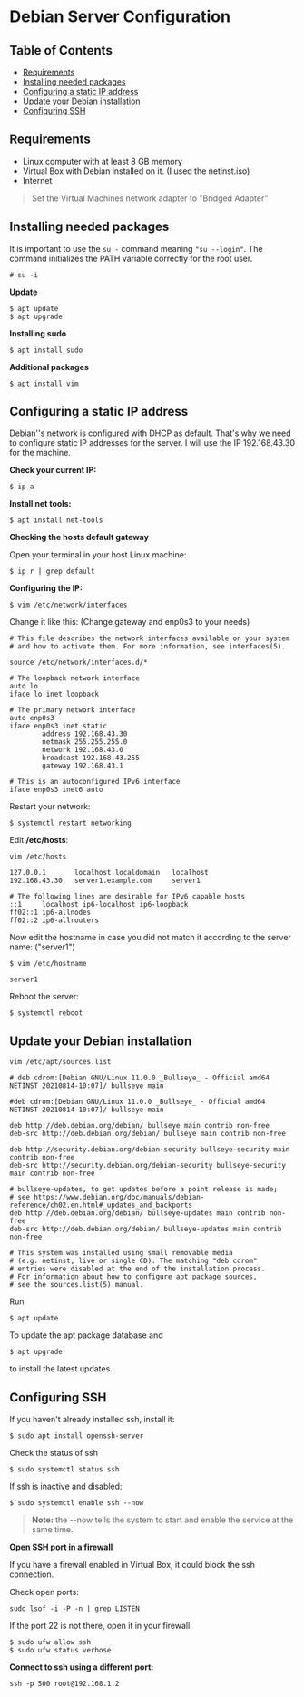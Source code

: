 # Debian Server Configuration

## Table of Contents

- [Requirements](#requirements)
- [Installing needed packages](#installing-needed-packages)
- [Configuring a static IP address](#configuring-a-static-ip-address)
- [Update your Debian installation](#update-your-debian-installation)
- [Configuring SSH](#configuring-ssh)

## Requirements

- Linux computer with at least 8 GB memory
- Virtual Box with Debian installed on it. (I used the netinst.iso)
- Internet

> Set the Virtual Machines network adapter to "Bridged Adapter"

## Installing needed packages

It is important to use the `su -` command meaning `"su --login"`. The command initializes the PATH variable correctly for the root user.

```shell
# su -i
```

**Update**

```shell
$ apt update
$ apt upgrade
```

**Installing sudo**

```shell
$ apt install sudo
```

**Additional packages**

```shell
$ apt install vim 
```

## Configuring a static IP address

Debian''s network is configured with DHCP as default. That's why we need to configure static IP addresses for the server. I will use the IP 192.168.43.30 for the machine.

**Check your current IP:**

```shell
$ ip a
```

**Install net tools:**

```shell
$ apt install net-tools
```

**Checking the hosts default gateway**

Open your terminal in your host Linux machine:

```shell
$ ip r | grep default
```

**Configuring the IP:**

```shell
$ vim /etc/network/interfaces
```

Change it like this: (Change gateway and enp0s3 to your needs)

```
# This file describes the network interfaces available on your system
# and how to activate them. For more information, see interfaces(5).

source /etc/network/interfaces.d/*

# The loopback network interface
auto lo
iface lo inet loopback

# The primary network interface
auto enp0s3
iface enp0s3 inet static
        address 192.168.43.30
        netmask 255.255.255.0
        network 192.168.43.0
        broadcast 192.168.43.255
        gateway 192.168.43.1

# This is an autoconfigured IPv6 interface
iface enp0s3 inet6 auto
```

Restart your network:

```shell
$ systemctl restart networking
```

Edit **/etc/hosts**:

```shell
vim /etc/hosts
```

```
127.0.0.1       localhost.localdomain   localhost
192.168.43.30   server1.example.com     server1

# The following lines are desirable for IPv6 capable hosts
::1     localhost ip6-localhost ip6-loopback
ff02::1 ip6-allnodes
ff02::2 ip6-allrouters
```

Now edit the hostname in case you did not match it according to the server name: ("server1")

```shell
$ vim /etc/hostname
```

```
server1
```

Reboot the server:

```shell
$ systemctl reboot
```

## Update your Debian installation

```shell
vim /etc/apt/sources.list
```

```shell
# deb cdrom:[Debian GNU/Linux 11.0.0 _Bullseye_ - Official amd64 NETINST 20210814-10:07]/ bullseye main

#deb cdrom:[Debian GNU/Linux 11.0.0 _Bullseye_ - Official amd64 NETINST 20210814-10:07]/ bullseye main

deb http://deb.debian.org/debian/ bullseye main contrib non-free
deb-src http://deb.debian.org/debian/ bullseye main contrib non-free

deb http://security.debian.org/debian-security bullseye-security main contrib non-free
deb-src http://security.debian.org/debian-security bullseye-security main contrib non-free

# bullseye-updates, to get updates before a point release is made;
# see https://www.debian.org/doc/manuals/debian-reference/ch02.en.html#_updates_and_backports
deb http://deb.debian.org/debian/ bullseye-updates main contrib non-free
deb-src http://deb.debian.org/debian/ bullseye-updates main contrib non-free

# This system was installed using small removable media
# (e.g. netinst, live or single CD). The matching "deb cdrom"
# entries were disabled at the end of the installation process.
# For information about how to configure apt package sources,
# see the sources.list(5) manual.
```

Run

```shell
$ apt update
```

To update the apt package database and

```shell
$ apt upgrade
```

to install the latest updates.

## Configuring SSH

If you haven't already installed ssh, install it:

```shell
$ sudo apt install openssh-server
```

Check the status of ssh

```shell
$ sudo systemctl status ssh
```

If ssh is inactive and disabled:

```shell
$ sudo systemctl enable ssh --now
```

> **Note:** the --now tells the system to start and enable the service at the same time.

**Open SSH port in a firewall**

If you have a firewall enabled in Virtual Box, it could block the ssh connection.

Check open ports:

```shell
sudo lsof -i -P -n | grep LISTEN
```

If the port 22 is not there, open it in your firewall:

```shell
$ sudo ufw allow ssh
$ sudo ufw status verbose
```

**Connect to ssh using a different port:**

```shell
ssh -p 500 root@192.168.1.2
```
